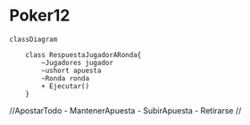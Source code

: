 # Poker12
```mermaid
classDiagram

    class RespuestaJugadorARonda{
        ~Jugadores jugador
        ~ushort apuesta
        ~Ronda ronda
        + Ejecutar()
    }

```




//ApostarTodo - MantenerApuesta - SubirApuesta - Retirarse //